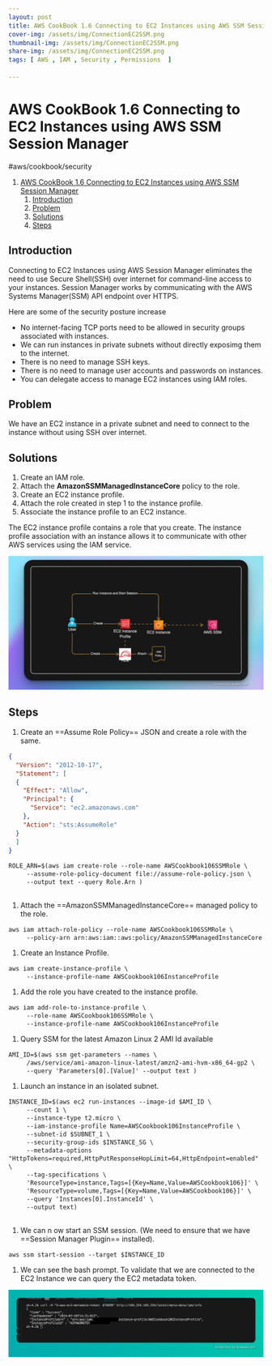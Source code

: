 ```yaml
---
layout: post
title: AWS CookBook 1.6 Connecting to EC2 Instances using AWS SSM Session Manager
cover-img: /assets/img/ConnectionEC2SSM.png
thumbnail-img: /assets/img/ConnectionEC2SSM.png
share-img: /assets/img/ConnectionEC2SSM.png
tags: [ AWS , IAM , Security , Permissions  ]

---
```


# AWS CookBook 1.6 Connecting to EC2 Instances using AWS SSM Session Manager

#aws/cookbook/security

1. [AWS CookBook 1.6 Connecting to EC2 Instances using AWS SSM Session Manager](#aws-cookbook-16-connecting-to-ec2-instances-using-aws-ssm-session-manager)
   1. [Introduction](#introduction)
   2. [Problem](#problem)
   3. [Solutions](#solutions)
   4. [Steps](#steps)

## Introduction

Connecting to EC2 Instances using AWS Session Manager eliminates the need to use Secure Shell(SSH) over internet for command-line access to your instances. Session Manager works by communicating with the AWS Systems Manager(SSM) API endpoint over HTTPS. 

Here are some of the security posture increase 

* No internet-facing TCP ports need to be allowed in security groups associated with instances.
* We can run instances in private subnets without directly exposimg them to the internet.
* There is no need to manage SSH keys.
* There is no need to manage user accounts and passwords on instances.
* You can delegate access to manage EC2 instances using IAM roles.

## Problem

We have an EC2 instance in a private subnet and need to connect to the instance without using SSH over internet.

## Solutions

1. Create an IAM role.
2. Attach the **AmazonSSMManagedInstanceCore** policy to the role.
3. Create an EC2 instance profile.
4. Attach the role created in step 1 to the instance profile.
5. Associate the instance profile to an EC2 instance.

The EC2 instance profile contains a role that you create. The instance profile association with an instance allows it to communicate with other AWS services using the IAM service.

![diagram](/assets/img/ConnectionEC2SSM.png)

## Steps

1. Create an ==Assume Role Policy== JSON and create a role with the same.

```json
{
  "Version": "2012-10-17",
  "Statement": [
  {
    "Effect": "Allow",
    "Principal": {
      "Service": "ec2.amazonaws.com"
    },
    "Action": "sts:AssumeRole"
  }
  ]
}

```

```shell
ROLE_ARN=$(aws iam create-role --role-name AWSCookbook106SSMRole \
     --assume-role-policy-document file://assume-role-policy.json \
     --output text --query Role.Arn )


```

1. Attach the ==AmazonSSMManagedInstanceCore== managed policy to the role.

```shell
aws iam attach-role-policy --role-name AWSCookbook106SSMRole \
     --policy-arn arn:aws:iam::aws:policy/AmazonSSMManagedInstanceCore 
```

1. Create an Instance Profile.

```shell
aws iam create-instance-profile \
     --instance-profile-name AWSCookbook106InstanceProfile 
```

1. Add the role you have created to the instance profile.

```shell
aws iam add-role-to-instance-profile \
     --role-name AWSCookbook106SSMRole \
     --instance-profile-name AWSCookbook106InstanceProfile 
```

1. Query SSM for the latest Amazon Linux 2 AMI Id available

```shell 
AMI_ID=$(aws ssm get-parameters --names \
     /aws/service/ami-amazon-linux-latest/amzn2-ami-hvm-x86_64-gp2 \
     --query 'Parameters[0].[Value]' --output text )
```

1. Launch an instance in an isolated subnet.

```shell
INSTANCE_ID=$(aws ec2 run-instances --image-id $AMI_ID \
     --count 1 \
     --instance-type t2.micro \
     --iam-instance-profile Name=AWSCookbook106InstanceProfile \
     --subnet-id $SUBNET_1 \
     --security-group-ids $INSTANCE_SG \
     --metadata-options "HttpTokens=required,HttpPutResponseHopLimit=64,HttpEndpoint=enabled" \
     --tag-specifications \
     'ResourceType=instance,Tags=[{Key=Name,Value=AWSCookbook106}]' \
     'ResourceType=volume,Tags=[{Key=Name,Value=AWSCookbook106}]' \
     --query 'Instances[0].InstanceId' \
     --output text)


```

1. We can n ow start an SSM session. (We need to ensure that we have ==Session Manager Plugin== installed).

```shell
aws ssm start-session --target $INSTANCE_ID
```

1. We can see the bash prompt. To validate that we are connected to the EC2 Instance we can query the EC2 metadata token.

![Metadata](/assets/img/EC2Metadata.png)

